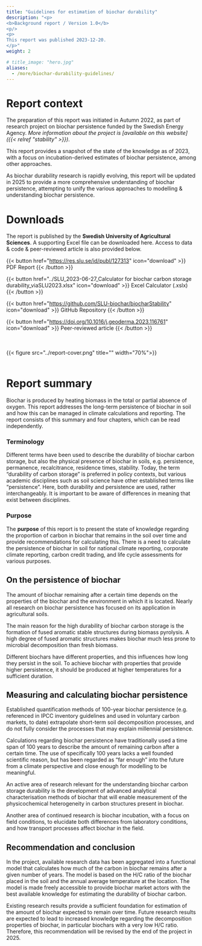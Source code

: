 ```yaml
---
title: "Guidelines for estimation of biochar durability"
description: "<p>
<b>Background report / Version 1.0</b>
<p/>
<p>
This report was published 2023-12-20.
</p>"
weight: 2

# title_image: "hero.jpg"
aliases:
  - /more/biochar-durability-guidelines/
---
```


<div class="row">
<div class="col-md-7">

# Report context

The preparation of this report was initiated in Autumn 2022, as part of research project on biochar persistence funded by the Swedish Energy Agency. *More information about the project is [available on this website]({{< relref "stability" >}})*.

This report provides a snapshot of the state of the knowledge as of 2023, with a focus on incubation-derived estimates of biochar persistence, among other approaches.

As biochar durability research is rapidly evolving, this report will be updated in 2025 to provide a more comprehensive understanding of biochar persistence, attempting to unify the various approaches to modelling & understanding biochar persistence.

</div>

<div class="col-md-3 col-md-push-2 text-right">

# Downloads


The report is published by the **Swedish University of Agricultural Sciences**. A supporting Excel file can be downloaded here. Access to data & code & peer-reviewed article is also provided below.


{{< button href="https://res.slu.se/id/publ/127313" icon="download" >}} PDF Report {{< /button >}}
<br />

{{< button href="../SLU_2023-06-27_Calculator for biochar carbon storage durability_viaSLU2023.xlsx" icon="download" >}} Excel Calculator (.xslx) {{< /button >}}
<br />

{{< button href="https://github.com/SLU-biochar/biocharStability" icon="download" >}} GitHub Repository {{< /button >}}
<br />

{{< button href="https://doi.org/10.1016/j.geoderma.2023.116761" icon="download" >}} Peer-reviewed article {{< /button >}}

</div>
</div>

<div class="row">

<div class="col-md-4 col-md-push-8 text-center">
<br /><br />
{{< figure src="../report-cover.png" title="" width="70%">}}
<br /><br />

</div>

<div class="col-md-8 col-sm-pull-4 text-left">

# Report summary

Biochar is produced by heating biomass in the total or partial absence of oxygen. This report addresses the long-term persistence of biochar in soil and how this can be managed in climate calculations and reporting. The report consists of this summary and four chapters, which can be read independently.

### Terminology
Different terms have been used to describe the durability of biochar carbon storage, but also the physical presence of biochar in soils, e.g. persistence, permanence, recalcitrance, residence times, stability. Today, the term “durability of carbon storage” is preferred in policy contexts, but various academic disciplines such as soil science have other established terms like “persistence”. Here, both durability and persistence are used, rather interchangeably. It is important to be aware of differences in meaning that exist between disciplines.

### Purpose
The **purpose** of this report is to present the state of knowledge regarding the proportion of carbon in biochar that remains in the soil over time and provide recommendations for calculating this. There is a need to calculate the persistence of biochar in soil for national climate reporting, corporate climate reporting, carbon credit trading, and life cycle assessments for various purposes.


## On the persistence of biochar
The amount of biochar remaining after a certain time depends on the properties of the biochar and the environment in which it is located. Nearly all research on biochar persistence has focused on its application in agricultural soils.

The main reason for the high durability of biochar carbon storage is the formation of fused aromatic stable structures during biomass pyrolysis. A high degree of fused aromatic structures makes biochar much less prone to microbial decomposition than fresh biomass.

Different biochars have different properties, and this influences how long they persist in the soil. To achieve biochar with properties that provide higher persistence, it should be produced at higher temperatures for a sufficient duration.

## Measuring and calculating biochar persistence
Established quantification methods of 100-year biochar persistence (e.g. referenced in IPCC inventory guidelines and used in voluntary carbon markets, to date) extrapolate short-term soil decomposition processes, and do not fully consider the processes that may explain millennial persistence.

Calculations regarding biochar persistence have traditionally used a time span of 100 years to describe the amount of remaining carbon after a certain time. The use of specifically 100 years lacks a well founded scientific reason, but has been regarded as “far enough” into the future from a climate perspective and close enough for modelling to be meaningful.

An active area of research relevant for the understanding biochar carbon storage durability is the development of advanced analytical characterisation methods of biochar that will enable measurement of the physicochemical heterogeneity in carbon structures present in biochar.

Another area of continued research is biochar incubation, with a focus on field conditions, to elucidate both differences from laboratory conditions, and how transport processes affect biochar in the field.

## Recommendation and conclusion
In the project, available research data has been aggregated into a functional model that calculates how much of the carbon in biochar remains after a given number of years. The model is based on the H/C ratio of the biochar placed in the soil and the annual average temperature at the location. The model is made freely accessible to provide biochar market actors with the best available knowledge for estimating the durability of biochar carbon.

Existing research results provide a sufficient foundation for estimation of the amount of biochar expected to remain over time. Future research results are expected to lead to increased knowledge regarding the decomposition properties of biochar, in particular biochars with a very low H/C ratio. Therefore, this recommendation will be revised by the end of the project in 2025.

</div>


</div>
